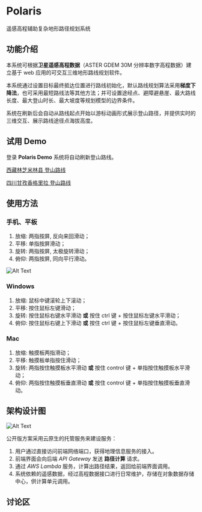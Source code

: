 # **Polaris**

遥感高程辅助复杂地形路径规划系统

## **功能介绍**

本系统可根据**卫星遥感高程数据**（ASTER GDEM 30M 分辨率数字高程数据）建立基于 web 应用的可交互三维地形路线规划软件。

本系统通过设置目标最终抵达位置进行路线初始化，默认路线规划算法采用**梯度下降法**，也可采用最短路线法等其他方法；并可设置途经点、避障避悬崖、最大路线长度、最大登山时长、最大坡度等规划模型的边界条件。

系统在刷新后会自动从路线起点开始以游标动画形式展示登山路径，并提供实时的三维交互、展示路线途径点海拔高度。

## **试用 Demo**
登录 **Polaris Demo**  系统将自动刷新登山路线。

[西藏林芝米林县 登山路线](https://ck-wd3.s3.us-west-2.amazonaws.com/milin.html)

[四川甘孜香格里拉 登山路线](https://ck-wd3.s3.us-west-2.amazonaws.com/shangrila.html)


## **使用方法**

### 手机、平板
1. 放缩: 两指按屏, 反向来回滑动；
2. 平移: 单指按屏滑动；
3. 旋转: 两指按屏, 太极旋转滑动；
4. 俯仰: 两指按屏, 同向平行滑动。

![Alt Text](img/phone.gif)

### Windows
1. 放缩: 鼠标中键滚轮上下滚动；
2. 平移: 按住鼠标左键滑动；
3. 旋转: 按住鼠标右键水平滑动 **或** 按住 ctrl 键 + 按住鼠标左键水平滑动；
4. 俯仰: 按住鼠标右键上下滑动 **或** 按住 ctrl 键 + 按住鼠标左键垂直滑动。

### Mac
1. 放缩: 触摸板两指滑动；
2. 平移: 触摸板单指按住滑动；
3. 旋转: 两指按住触摸板水平滑动 **或** 按住 control 键 + 单指按住触摸板水平滑动；
4. 俯仰: 两指按住触摸板垂直滑动 **或** 按住 control 键 + 单指按住触摸板垂直滑动。

## **架构设计图**

![Alt Text](img/archi.png)

公开版方案采用云原生的托管服务来建设服务：

1. 用户通过直接访问前端网络端口，获得地理信息服务的接入。
2. 前端界面会向后端 *API Gateway* 发送 **路径计算** 请求。
3. 通过 *AWS Lambda* 服务，计算出路径结果，返回给前端界面调用。
4. 系统依赖的遥感数据，经过高程数据接口进行日常维护，存储在对象数据存储中心，供计算单元调用。



<h2 id="__comments">讨论区</h2>
<form id="gitalk-form" onsubmit="return false;">
    <div id="gitalk-container"></div>
</form>
<link rel="stylesheet" href="https://unpkg.com/gitalk/dist/gitalk.css">
<script src="https://unpkg.com/gitalk/dist/gitalk.min.js"></script>
<script src="https://cdnjs.loli.net/ajax/libs/blueimp-md5/2.10.0/js/md5.min.js"></script>
<script>
    const gitalk = new Gitalk({
        clientID: '8ccb1dff92bb071f358d', // add yourself's
        clientSecret: 'b4574d7fd6cc01e200a300021e3f1e012aea1061', // add yourself's
        repo: 'polaris',
        owner: 'pithematic',
        admin: ['pithematic'],
        id: md5(location.pathname),      // Ensure uniqueness and length less than 50
        distractionFreeMode: false  // Facebook-like distraction free mode
    })
    gitalk.render('gitalk-container')
</script>
